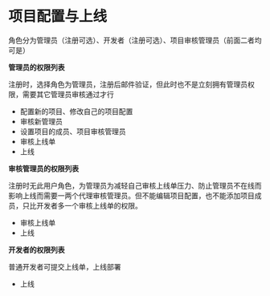 # 项目配置与上线

角色分为管理员（注册可选）、开发者（注册可选）、项目审核管理员（前面二者均可是）

**管理员的权限列表**

注册时，选择角色为管理员，注册后邮件验证，但此时也不是立刻拥有管理员权限，需要其它管理员审核通过才行

* 配置新的项目、修改自己的项目配置
* 审核新管理员
* 设置项目的成员、项目审核管理员
* 审核上线单
* 上线

**审核管理员的权限列表**

注册时无此用户角色，为管理员为减轻自己审核上线单压力、防止管理员不在线而影响上线而需要一两个代理审核管理员。但不能编辑项目配置，也不能添加项目成员，只比开发者多一个审核上线单的权限。

* 审核上线单
* 上线

**开发者的权限列表**

普通开发者可提交上线单，上线部署

* 上线



